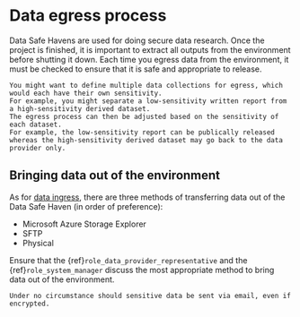 # Data egress process

Data Safe Havens are used for doing secure data research.
Once the project is finished, it is important to extract all outputs from the environment before shutting it down.
Each time you egress data from the environment, it must be checked to ensure that it is safe and appropriate to release.

```{note}
You might want to define multiple data collections for egress, which would each have their own sensitivity.
For example, you might separate a low-sensitivity written report from a high-sensitivity derived dataset.
The egress process can then be adjusted based on the sensitivity of each dataset.
For example, the low-sensitivity report can be publically released whereas the high-sensitivity derived dataset may go back to the data provider only.
```

## Bringing data out of the environment

As for [data ingress](data_ingress.md), there are three methods of transferring data out of the Data Safe Haven (in order of preference):

- Microsoft Azure Storage Explorer
- SFTP
- Physical

Ensure that the {ref}`role_data_provider_representative` and the {ref}`role_system_manager` discuss the most appropriate method to bring data out of the environment.

```{danger}
Under no circumstance should sensitive data be sent via email, even if encrypted.
```
